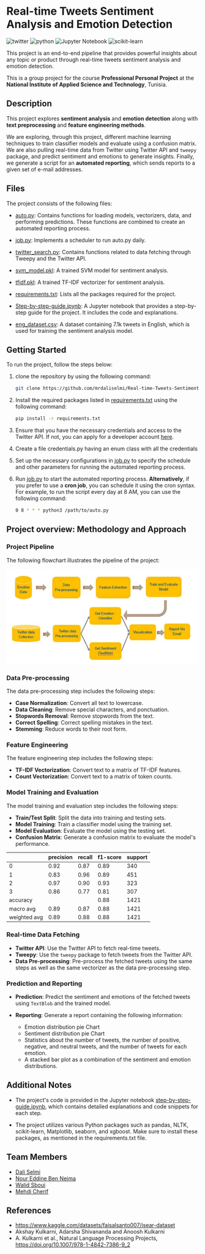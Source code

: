 # Real-time Tweets Sentiment Analysis and Emotion Detection

![twitter](https://img.shields.io/badge/Twitter-1DA1F2?style=for-the-badge&logo=twitter&logoColor=white)
![python](https://img.shields.io/badge/Python-3776AB?style=for-the-badge&logo=python&logoColor=white)
![Jupyter Notebook](https://img.shields.io/badge/jupyter-%23FA0F00.svg?style=for-the-badge&logo=jupyter&logoColor=white)
![scikit-learn](https://img.shields.io/badge/scikit--learn-%23F7931E.svg?style=for-the-badge&logo=scikit-learn&logoColor=white)

This project is an end-to-end pipeline that provides powerful insights about any topic or product through real-time tweets sentiment analysis and emotion detection.

This is a group project for the course **Professional Personal Project** at the **National Institute of Applied Science and Technology**, Tunisia.

## Description

This project explores **sentiment analysis** and **emotion detection** along with **text preprocessing** and **feature engineering methods**. 

We are exploring, through this project, different machine learning techniques to train classifier models and evaluate using a confusion matrix. 
We are also pulling real-time data from Twitter using Twitter API and `tweepy` package, and predict sentiment and emotions to generate insights. Finally, we generate a script for an **automated reporting**, which sends reports to a given set of e-mail addresses.

## Files

The project consists of the following files:

- [auto.py](/auto.py): Contains functions for loading models, vectorizers, data, and performing predictions. These functions are combined to create an automated reporting process.

- [job.py](/job.py): Implements a scheduler to run auto.py daily.

- [twitter_search.py](/twitter_search.py): Contains functions related to data fetching through Tweepy and the Twitter API.
   
- [svm_model.pkl](/svm_model.pkl): A trained SVM model for sentiment analysis.
   
- [tfidf.pkl](/tfidf.pkl): A trained TF-IDF vectorizer for sentiment analysis.

- [requirements.txt](/requirements.txt): Lists all the packages required for the project.

- [Step-by-step-guide.ipynb](/Step-by-step-guide.ipynb): A Jupyter notebook that provides a step-by-step guide for the project. It includes the code and explanations.

- [eng_dataset.csv](/eng_dataset.csv): A dataset containing 7.1k tweets in English, which is used for training the sentiment analysis model.

## Getting Started

To run the project, follow the steps below:

1. clone the repository by using the following command:

    ```bash
    git clone https://github.com/mrdaliselmi/Real-time-Tweets-Sentiment-Analysis-and-Emotion-Detection-Pipeline
    ```

2. Install the required packages listed in [requirements.txt](requirements.txt) using the following command:
    
    ```bash
    pip install -r requirements.txt
    ```
3. Ensure that you have the necessary credentials and access to the Twitter API. If not, you can apply for a developer account [here](https://developer.twitter.com/en/apply-for-access).
   
4. Create a file credentials.py having an enum class with all the credentials

5. Set up the necessary configurations in [job.py](/job.py) to specify the schedule and other parameters for running the automated reporting process.

6. Run [job.py](/job.py) to start the automated reporting process. **Alternatively**, if you prefer to use a **cron job**, you can schedule it using the cron syntax. For example, to run the script every day at 8 AM, you can use the following command:

    ```bash
    0 8 * * * python3 /path/to/auto.py
    ```
## Project overview: Methodology and Approach

### Project Pipeline

The following flowchart illustrates the pipeline of the project:

![flowchart](/flowchart.png)

### Data Pre-processing

The data pre-processing step includes the following steps:
- **Case Normalization**: Convert all text to lowercase.
- **Data Cleaning**: Remove special characters, and ponctuation.
- **Stopwords Removal**: Remove stopwords from the text.
- **Correct Spelling**: Correct spelling mistakes in the text.
- **Stemming**: Reduce words to their root form.

### Feature Engineering

The feature engineering step includes the following steps:
- **TF-IDF Vectorization**: Convert text to a matrix of TF-IDF features.
- **Count Vectorization**: Convert text to a matrix of token counts.

### Model Training and Evaluation

The model training and evaluation step includes the following steps:
- **Train/Test Split**: Split the data into training and testing sets.
- **Model Training**: Train a classifier model using the training set.
- **Model Evaluation**: Evaluate the model using the testing set.
- **Confusion Matrix**: Generate a confusion matrix to evaluate the model's performance.
  
|       | precision | recall | f1-score | support |
|-------|-----------|--------|----------|---------|
|   0   |   0.92    |  0.87  |   0.89   |   340   |
|   1   |   0.83    |  0.96  |   0.89   |   451   |
|   2   |   0.97    |  0.90  |   0.93   |   323   |
|   3   |   0.86    |  0.77  |   0.81   |   307   |
|   accuracy  |           |        |   0.88   |   1421  |
|  macro avg |   0.89    |  0.87  |   0.88   |   1421  |
|weighted avg|   0.89    |  0.88  |   0.88   |   1421  |

### Real-time Data Fetching

- **Twitter API**: Use the Twitter API to fetch real-time tweets.
- **Tweepy**: Use the `tweepy` package to fetch tweets from the Twitter API.
- **Data Pre-processing**: Pre-process the fetched tweets using the same steps as well as the same vectorizer as the data pre-processing step.

### Prediction and Reporting

- **Prediction**: Predict the sentiment and emotions of the fetched tweets using `TextBlob` and the trained model.

- **Reporting**: Generate a report containing the following information:
    - Emotion distribution pie Chart
    - Sentiment distribution pie Chart
    - Statistics about the number of tweets, the number of positive, negative, and neutral tweets, and the number of tweets for each emotion.
    - A stacked bar plot as a combination of the sentiment and emotion distributions.

## Additional Notes

- The project's code is provided in the Jupyter notebook [step-by-step-guide.ipynb](/Step-by-step-guide.ipynb), which contains detailed explanations and code snippets for each step.

- The project utilizes various Python packages such as pandas, NLTK, scikit-learn, Matplotlib, seaborn, and xgboost. Make sure to install these packages, as mentioned in the requirements.txt file.

## Team Members
- [Dali Selmi](https://github.com/mrdaliselmi)
- [Nour Eddine Ben Nejma](https://github.com/Lakhdher)
- [Walid Sboui](https://github.com/walid192)
- [Mehdi Cherif](https://github.com/mehdixlabetix)

## References

- https://www.kaggle.com/datasets/faisalsanto007/isear-dataset
- Akshay Kulkarni, Adarsha Shivananda and Anoosh Kulkarni
- A. Kulkarni et al., Natural Language Processing Projects, https://doi.org/10.1007/978-1-4842-7386-9_2
